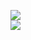 [![](https://img.shields.io/badge/Made%20With-Github%20Spray-lightgrey.svg?style=for-the-badge&logo=github)](https://github.com/Annihil/github-spray#2513)  
[![](https://i.imgur.com/2DrTn0Z.gif)](https://github.com/Annihil/github-spray)